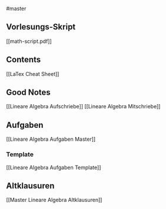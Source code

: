 #master 
## Vorlesungs-Skript
[[math-script.pdf]]

## Contents
[[LaTex Cheat Sheet]]


## Good Notes
[[Lineare Algebra Aufschriebe]]
[[Lineare Algebra Mitschriebe]]

## Aufgaben
[[Lineare Algebra Aufgaben Master]]
### Template
[[Lineare Algebra Aufgaben Template]]

## Altklausuren
[[Master Lineare Algebra Altklausuren]]
